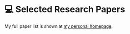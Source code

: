 
# 💻 Selected Research Papers

My full paper list is shown at [my personal homepage](https://guangtaolyu.github.io).

